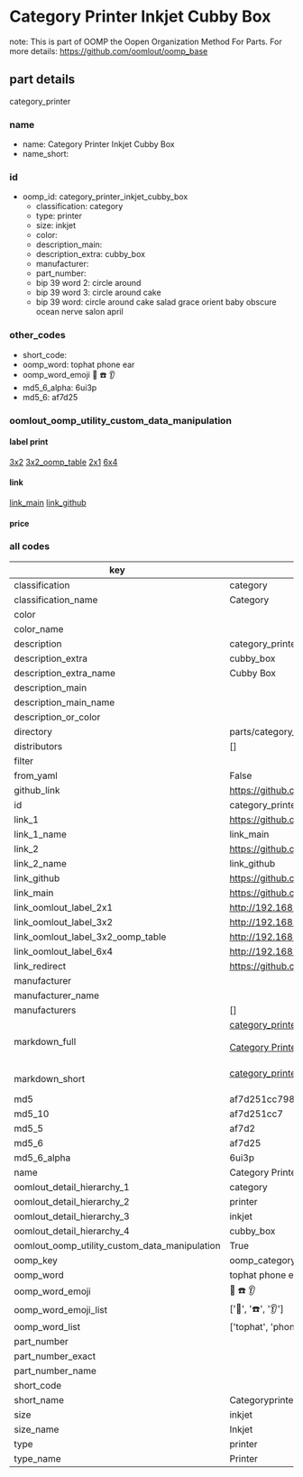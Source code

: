 # Category Printer Inkjet Cubby Box  

note: This is part of OOMP the Oopen Organization Method For Parts. For more details: https://github.com/oomlout/oomp_base

##  part details
  



category_printer



### name
* name: Category Printer Inkjet Cubby Box
* name_short: 
### id
* oomp_id: category_printer_inkjet_cubby_box
  * classification: category
  * type: printer
  * size: inkjet
  * color: 
  * description_main: 
  * description_extra: cubby_box
  * manufacturer: 
  * part_number: 
  * bip 39 word 2: circle around
  * bip 39 word 3: circle around cake
  * bip 39 word: circle around cake salad grace orient baby obscure ocean nerve salon april

### other_codes
* short_code: 
* oomp_word: tophat phone ear
* oomp_word_emoji :tophat: :phone: :ear:
* md5_6_alpha: 6ui3p
* md5_6: af7d25






### oomlout_oomp_utility_custom_data_manipulation
#### label print
[3x2](http://192.168.1.245:1112/?label=oomp%206ui3p)
[3x2_oomp_table](http://192.168.1.108:1112/?label=oomp%206ui3p)
[2x1](http://192.168.1.242:1112/?label=oomp%206ui3p)
[6x4](http://192.168.1.55:1112/?label=oomp%206ui3p)    

#### link

[link_main](https://github.com/oomlout/oomlout_oomp_version_1_messy/tree/main/parts/category_printer_inkjet_cubby_box) [link_github](https://github.com/oomlout/oomlout_oomp_version_1_messy/tree/main/parts/category_printer_inkjet_cubby_box)                             

#### price







### all codes 
| key | value |  
| --- | --- |  
| classification | category |  
| classification_name | Category |  
| color |  |  
| color_name |  |  
| description | category_printer |  
| description_extra | cubby_box |  
| description_extra_name | Cubby Box |  
| description_main |  |  
| description_main_name |  |  
| description_or_color |   |  
| directory | parts/category_printer_inkjet_cubby_box |  
| distributors | [] |  
| filter |  |  
| from_yaml | False |  
| github_link | https://github.com/oomlout/oomlout_oomp_part_src/tree/main/parts/category_printer_inkjet_cubby_box |  
| id | category_printer_inkjet_cubby_box |  
| link_1 | https://github.com/oomlout/oomlout_oomp_version_1_messy/tree/main/parts/category_printer_inkjet_cubby_box |  
| link_1_name | link_main |  
| link_2 | https://github.com/oomlout/oomlout_oomp_version_1_messy/tree/main/parts/category_printer_inkjet_cubby_box |  
| link_2_name | link_github |  
| link_github | https://github.com/oomlout/oomlout_oomp_version_1_messy/tree/main/parts/category_printer_inkjet_cubby_box |  
| link_main | https://github.com/oomlout/oomlout_oomp_version_1_messy/tree/main/parts/category_printer_inkjet_cubby_box |  
| link_oomlout_label_2x1 | http://192.168.1.242:1112/?label=oomp%206ui3p |  
| link_oomlout_label_3x2 | http://192.168.1.245:1112/?label=oomp%206ui3p |  
| link_oomlout_label_3x2_oomp_table | http://192.168.1.108:1112/?label=oomp%206ui3p |  
| link_oomlout_label_6x4 | http://192.168.1.55:1112/?label=oomp%206ui3p |  
| link_redirect | https://github.com/oomlout/oomlout_oomp_version_1_messy/tree/main/parts/category_printer_inkjet_cubby_box |  
| manufacturer |  |  
| manufacturer_name |  |  
| manufacturers | [] |  
| markdown_full | [category_printer_inkjet_cubby_box](none)<br>[](none)<br>[Category Printer Inkjet Cubby Box](none)<br><br> |  
| markdown_short | [category_printer_inkjet_cubby_box](none)<br><br> |  
| md5 | af7d251cc79842227232bbe440830949 |  
| md5_10 | af7d251cc7 |  
| md5_5 | af7d2 |  
| md5_6 | af7d25 |  
| md5_6_alpha | 6ui3p |  
| name | Category Printer Inkjet Cubby Box |  
| oomlout_detail_hierarchy_1 | category |  
| oomlout_detail_hierarchy_2 | printer |  
| oomlout_detail_hierarchy_3 | inkjet |  
| oomlout_detail_hierarchy_4 | cubby_box |  
| oomlout_oomp_utility_custom_data_manipulation | True |  
| oomp_key | oomp_category_printer_inkjet_cubby_box |  
| oomp_word | tophat phone ear |  
| oomp_word_emoji | :tophat: :phone: :ear: |  
| oomp_word_emoji_list | [':tophat:', ':phone:', ':ear:'] |  
| oomp_word_list | ['tophat', 'phone', 'ear'] |  
| part_number |  |  
| part_number_exact |  |  
| part_number_name |  |  
| short_code |  |  
| short_name | Categoryprinter |  
| size | inkjet |  
| size_name | Inkjet |  
| type | printer |  
| type_name | Printer |  
